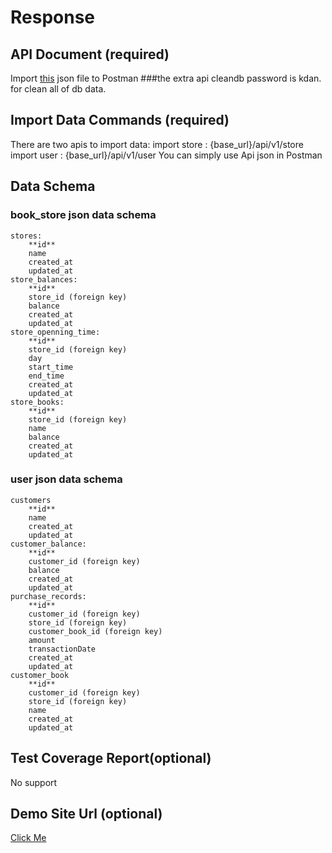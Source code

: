 # Response
## API Document (required)
  Import [this](/postman/api.json) json file to Postman
  ###the extra api cleandb password is kdan. for clean all of db data.

## Import Data Commands (required)
  There are two apis to import data:
    import store : {base_url}/api/v1/store
    import user : {base_url}/api/v1/user
   You can simply use Api json in Postman 

## Data Schema
### book_store json data schema

	stores:
		**id**
		name
		created_at
		updated_at
	store_balances:
		**id**
		store_id (foreign key)
		balance
		created_at
		updated_at
	store_openning_time:
		**id**
		store_id (foreign key)
		day
		start_time
		end_time
		created_at
		updated_at
	store_books:
		**id**
		store_id (foreign key)
		name
		balance
		created_at
		updated_at

### user json data schema

  	customers
		**id**
		name
		created_at
		updated_at
	customer_balance:
		**id**
		customer_id (foreign key)
		balance
		created_at
		updated_at
	purchase_records:
    	**id**
		customer_id (foreign key)
		store_id (foreign key)
		customer_book_id (foreign key)
		amount
		transactionDate
		created_at
		updated_at
	customer_book
		**id**
		customer_id (foreign key)
		store_id (foreign key)
		name
		created_at
		updated_at
## Test Coverage Report(optional)
  No support
  
## Demo Site Url (optional)
  [Click Me](https://ryansbookstorm.herokuapp.com/)

